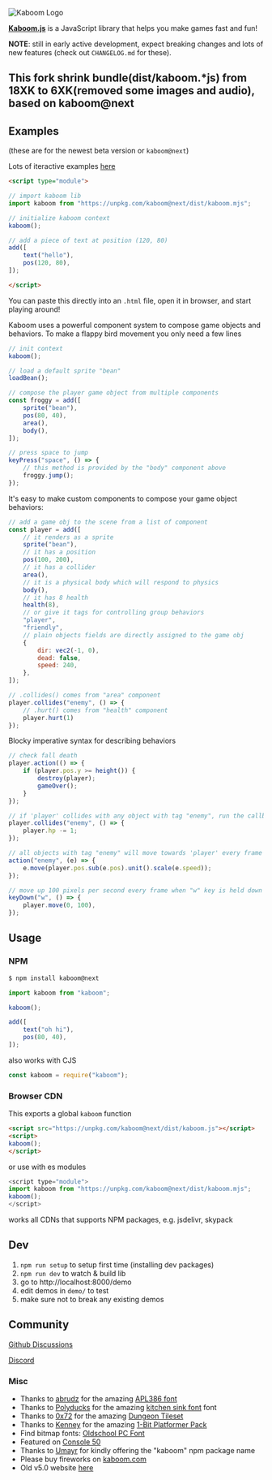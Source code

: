 ![Kaboom Logo](kaboom.png)

[**Kaboom.js**](https://kaboomjs.com/) is a JavaScript library that helps you make games fast and fun!

**NOTE**: still in early active development, expect breaking changes and lots of new features (check out `CHANGELOG.md` for these).

## This fork shrink bundle(dist/kaboom.*js) from 18XK to 6XK(removed some images and audio), based on kaboom@next

## Examples

(these are for the newest beta version or `kaboom@next`)

Lots of iteractive examples [here](https://kaboomjs.com/demo)

```html
<script type="module">

// import kaboom lib
import kaboom from "https://unpkg.com/kaboom@next/dist/kaboom.mjs";

// initialize kaboom context
kaboom();

// add a piece of text at position (120, 80)
add([
    text("hello"),
    pos(120, 80),
]);

</script>
```
You can paste this directly into an `.html` file, open it in browser, and start playing around!

Kaboom uses a powerful component system to compose game objects and behaviors.
To make a flappy bird movement you only need a few lines
```js
// init context
kaboom();

// load a default sprite "bean"
loadBean();

// compose the player game object from multiple components
const froggy = add([
    sprite("bean"),
    pos(80, 40),
    area(),
    body(),
]);

// press space to jump
keyPress("space", () => {
    // this method is provided by the "body" component above
    froggy.jump();
});
```

It's easy to make custom components to compose your game object behaviors:
```js
// add a game obj to the scene from a list of component
const player = add([
    // it renders as a sprite
    sprite("bean"),
    // it has a position
    pos(100, 200),
    // it has a collider
    area(),
    // it is a physical body which will respond to physics
    body(),
    // it has 8 health
    health(8),
    // or give it tags for controlling group behaviors
    "player",
    "friendly",
    // plain objects fields are directly assigned to the game obj
    {
        dir: vec2(-1, 0),
        dead: false,
        speed: 240,
    },
]);

// .collides() comes from "area" component
player.collides("enemy", () => {
    // .hurt() comes from "health" component
    player.hurt(1)
});
```

Blocky imperative syntax for describing behaviors
```js
// check fall death
player.action(() => {
    if (player.pos.y >= height()) {
        destroy(player);
        gameOver();
    }
});

// if 'player' collides with any object with tag "enemy", run the callback
player.collides("enemy", () => {
    player.hp -= 1;
});

// all objects with tag "enemy" will move towards 'player' every frame
action("enemy", (e) => {
    e.move(player.pos.sub(e.pos).unit().scale(e.speed));
});

// move up 100 pixels per second every frame when "w" key is held down
keyDown("w", () => {
    player.move(0, 100),
});
```

## Usage

### NPM

```sh
$ npm install kaboom@next
```

```js
import kaboom from "kaboom";

kaboom();

add([
    text("oh hi"),
    pos(80, 40),
]);
```

also works with CJS

```js
const kaboom = require("kaboom");
```

### Browser CDN

This exports a global `kaboom` function

```html
<script src="https://unpkg.com/kaboom@next/dist/kaboom.js"></script>
<script>
kaboom();
</script>
```

or use with es modules

```js
<script type="module">
import kaboom from "https://unpkg.com/kaboom@next/dist/kaboom.mjs";
kaboom();
</script>
```

works all CDNs that supports NPM packages, e.g. jsdelivr, skypack

## Dev

1. `npm run setup` to setup first time (installing dev packages)
1. `npm run dev` to watch & build lib
1. go to http://localhost:8000/demo
1. edit demos in `demo/` to test
1. make sure not to break any existing demos

## Community

[Github Discussions](https://github.com/replit/kaboom/discussions)

[Discord](https://discord.gg/PCPMteZU)

### Misc

- Thanks to [abrudz](https://github.com/abrudz) for the amazing [APL386 font](https://abrudz.github.io/APL386/)
- Thanks to [Polyducks](http://polyducks.co.uk/) for the amazing [kitchen sink font](https://polyducks.itch.io/kitchen-sink-textmode-font) font
- Thanks to [0x72](https://0x72.itch.io/) for the amazing [Dungeon Tileset](https://0x72.itch.io/dungeontileset-ii)
- Thanks to [Kenney](https://kenney.nl/) for the amazing [1-Bit Platformer Pack](https://kenney.nl/assets/bit-platformer-pack)
- Find bitmap fonts: [Oldschool PC Font](https://int10h.org/oldschool-pc-fonts)
- Featured on [Console 50](https://console.substack.com/p/console-50)
- Thanks to [Umayr](https://github.com/umayr) for kindly offering the "kaboom" npm package name
- Please buy fireworks on [kaboom.com](http://www.kaboom.com/)
- Old v5.0 website [here](https://kaboomold.slmjkdbtl.repl.co/)
